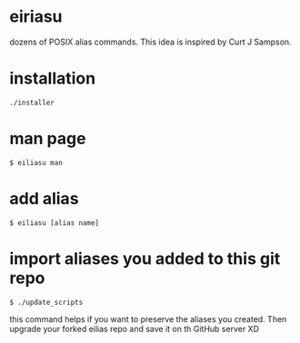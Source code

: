 # eiriasu

dozens of POSIX alias commands. This idea is inspired by Curt J Sampson.

# installation

```
./installer
```

# man page

```
$ eiliasu man
```

# add alias

```
$ eiliasu [alias name]
```

# import aliases you added to this git repo

```
$ ./update_scripts
```
this command helps if you want to preserve the aliases
you created. Then upgrade your forked eilias repo and
save it on th GitHub server XD
